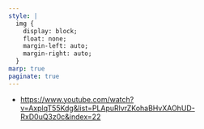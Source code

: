 ```yaml
---
style: |
  img {
    display: block;
    float: none;
    margin-left: auto;
    margin-right: auto;
  }
marp: true
paginate: true
---
```


- https://www.youtube.com/watch?v=AxplqT55Kdg&list=PLApuRlvrZKohaBHvXAOhUD-RxD0uQ3z0c&index=22












